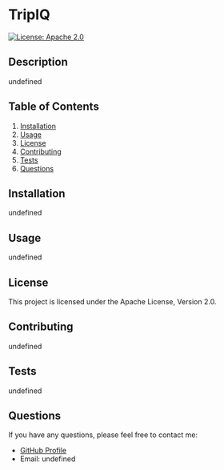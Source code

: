 
# TripIQ
[![License: Apache 2.0](https://img.shields.io/badge/License-Apache%202.0-blue.svg)](https://opensource.org/licenses/Apache-2.0)

## Description
undefined

## Table of Contents
1. [Installation](#installation)
2. [Usage](#usage)
3. [License](#license)
4. [Contributing](#contributing)
5. [Tests](#tests)
6. [Questions](#questions)

## Installation
undefined

## Usage
undefined

## License
This project is licensed under the Apache License, Version 2.0.

## Contributing
undefined

## Tests
undefined

## Questions
If you have any questions, please feel free to contact me:
- [GitHub Profile](https://github.com/undefined)
- Email: undefined
